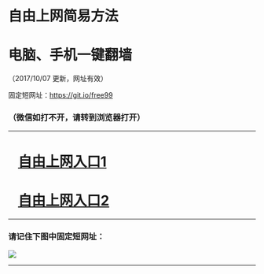 ﻿# 自由上网简易方法

# 电脑、手机一键翻墙

（2017/10/07 更新，网址有效）

固定短网址：https://git.io/free99

### （微信如打不开，请转到浏览器打开）


***





# &nbsp;&nbsp; <a href="http://ft981831770.fwq-tz-1001.info/fwqtz01.html?t=100700111408 " target="_blank">自由上网入口1</a>
# &nbsp;&nbsp; <a href="http://ft2103431257.fwq-tz-1002.info/fwqtz02.html?t=10070015670 " target="_blank">自由上网入口2</a>
***

### 请记住下图中固定短网址：

<img src="https://s3-us-west-2.amazonaws.com/fwq-1001/yjfq-20170905okok.png" /> 


***

